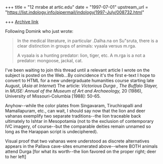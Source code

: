 +++
title = "12 mrabe at artic.edu"
date = "1997-07-01"
upstream_url = "https://list.indology.info/pipermail/indology/1997-July/008732.html"

+++
[Archive link](https://list.indology.info/pipermail/indology/1997-July/008732.html)

 Following Domink who just wrote:
>In the medical literature, in particular .Dalha.na on Su"sruta,
>there is a clear distinction in groups of animals:  vyaala versus m.rga.
>
>A vyaala is a hunting predator: lion, tiger, etc.
>A m.rga is a not a predator: mongoose, jackal, cat.

I've been waiting to join this thread until a relevant article I wrote on
the subject is posted on the Web...By coincidence it's the first e-text I
hope to convert to HTML for a new undergraduate humanities course starting
late August, (_Asia at Internet_)  The article:  _Victorious Durga , The
Buffalo Slayer,_ in  _MUSE: Annual of the Museum of Art and Archaeology,_
20 (1986), University of Missouri-Columbia [1988]:  50-65.

Anyhow--while the color plates from Singavaram, Tiruchirapalli and
Mamallapuram, etc., can wait, I should say now that the lion and deer
vahanas exemplify two separate traditions--the lion traceable back
ultimately to Ishtar in Mesopotamia (not to the exclusion of contemporary
IVC imagery, of course--but the comparable deities remain unnamed so long
as the Harappan script is undeciphered).

Visual proof that two vahanas were understood as discrete alternatives
appears in the Pallava cave-sites enumerated above--where BOTH animals
attend Durga [for what its worth--the lion favored on the proper right;
deer to her left]








